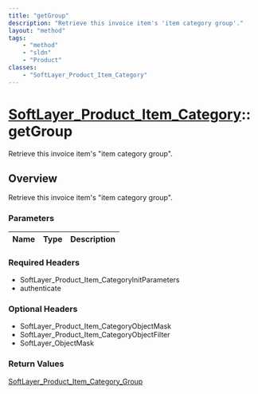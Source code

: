 ```yaml
---
title: "getGroup"
description: "Retrieve this invoice item's 'item category group'."
layout: "method"
tags:
    - "method"
    - "sldn"
    - "Product"
classes:
    - "SoftLayer_Product_Item_Category"
---
```

# [SoftLayer_Product_Item_Category](/reference/services/SoftLayer_Product_Item_Category)::getGroup

Retrieve this invoice item's "item category group". 


## Overview 
Retrieve this invoice item's "item category group". 

### Parameters 
|Name | Type | Description |
| --- | --- | --- |


### Required Headers
* SoftLayer_Product_Item_CategoryInitParameters
* authenticate

### Optional Headers
* SoftLayer_Product_Item_CategoryObjectMask
* SoftLayer_Product_Item_CategoryObjectFilter
* SoftLayer_ObjectMask

### Return Values
<a href='/reference/datatypes/SoftLayer_Product_Item_Category_Group'>SoftLayer_Product_Item_Category_Group </a>

